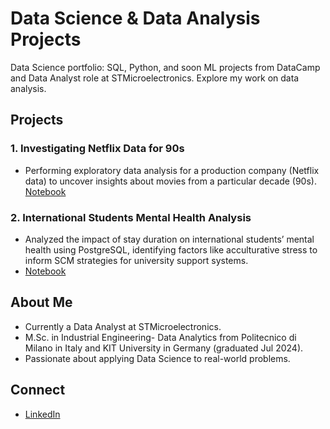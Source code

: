 # Data Science & Data Analysis Projects

Data Science portfolio: SQL, Python, and soon ML projects from DataCamp and Data Analyst role at STMicroelectronics. Explore my work on data analysis.

## Projects
### 1. Investigating Netflix Data for 90s
- Performing exploratory data analysis for a production company (Netflix data) to uncover insights about movies from a particular decade (90s).
[Notebook](Investigating_Netflix_Original.ipynb)
### 2. International Students Mental Health Analysis
- Analyzed the impact of stay duration on international students’ mental health using PostgreSQL, identifying factors like acculturative stress to inform SCM strategies for university support systems.
- [Notebook](Project_SQL_Original_Students_Mental_Health.ipynb)

## About Me
- Currently a Data Analyst at STMicroelectronics.
- M.Sc. in Industrial Engineering- Data Analytics from Politecnico di Milano in Italy and KIT University in Germany (graduated Jul 2024).
- Passionate about applying Data Science to real-world problems.

## Connect
- [LinkedIn](https://www.linkedin.com/in/hossein-bolouri)
